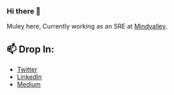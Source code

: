 ### Hi there 👋


Muley here, Currently working as an SRE at [Mindvalley](https://wwww.mindvalley.com). 

## 📫 Drop In: 
- [Twitter](https://twitter.com/muleyl)
- [LinkedIn](https://www.linkedin.com/in/muleyl)
- [Medium](https://blog.mulail.com)


